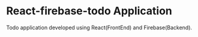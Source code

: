 # React-firebase-todo Application

Todo application developed using React(FrontEnd) and Firebase(Backend).
